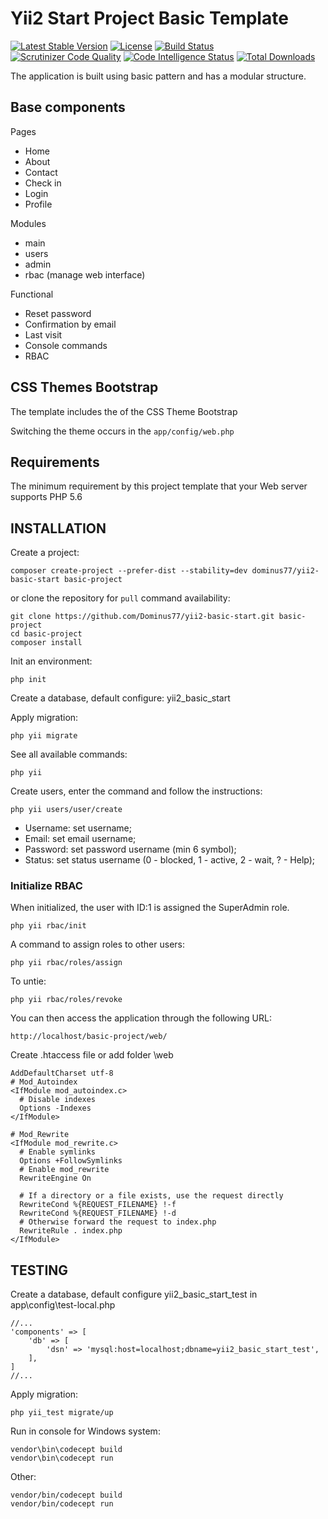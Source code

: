 # Yii2 Start Project Basic Template

[![Latest Stable Version](https://poser.pugx.org/dominus77/yii2-basic-start/v/stable)](https://packagist.org/packages/dominus77/yii2-basic-start)
[![License](https://poser.pugx.org/dominus77/yii2-basic-start/license)](https://packagist.org/packages/dominus77/yii2-basic-start)
[![Build Status](https://travis-ci.org/Dominus77/yii2-basic-start.svg?branch=master)](https://travis-ci.org/Dominus77/yii2-basic-start)
[![Scrutinizer Code Quality](https://scrutinizer-ci.com/g/Dominus77/yii2-basic-start/badges/quality-score.png?b=master)](https://scrutinizer-ci.com/g/Dominus77/yii2-basic-start/?branch=master)
[![Code Intelligence Status](https://scrutinizer-ci.com/g/Dominus77/yii2-basic-start/badges/code-intelligence.svg?b=master)](https://scrutinizer-ci.com/code-intelligence)
[![Total Downloads](https://poser.pugx.org/dominus77/yii2-basic-start/downloads)](https://packagist.org/packages/dominus77/yii2-basic-start)

The application is built using basic pattern and has a modular structure.

## Base components

Pages
- Home
- About
- Contact
- Check in
- Login
- Profile

Modules
- main
- users
- admin
- rbac (manage web interface)

Functional
- Reset password
- Confirmation by email
- Last visit
- Console commands
- RBAC

## CSS Themes Bootstrap

The template includes the of the CSS Theme Bootstrap

Switching the theme occurs in the `app/config/web.php`

## Requirements

The minimum requirement by this project template that your Web server supports PHP 5.6

## INSTALLATION

Create a project:

```
composer create-project --prefer-dist --stability=dev dominus77/yii2-basic-start basic-project
```

or clone the repository for `pull` command availability:

```
git clone https://github.com/Dominus77/yii2-basic-start.git basic-project
cd basic-project
composer install
```

Init an environment:

```
php init
```

Create a database, default configure: yii2_basic_start

Apply migration:

```
php yii migrate
```

See all available commands:

```
php yii
```

Create users, enter the command and follow the instructions:

```
php yii users/user/create
```

- Username: set username;
- Email: set email username;
- Password: set password username (min 6 symbol);
- Status: set status username (0 - blocked, 1 - active, 2 - wait, ? - Help);

### Initialize RBAC

When initialized, the user with ID:1 is assigned the SuperAdmin role.

```
php yii rbac/init
```
A command to assign roles to other users:

```
php yii rbac/roles/assign
```
To untie:
```
php yii rbac/roles/revoke
```

You can then access the application through the following URL:

```
http://localhost/basic-project/web/
```

Create .htaccess file or add folder \web

```
AddDefaultCharset utf-8
# Mod_Autoindex
<IfModule mod_autoindex.c>
  # Disable indexes
  Options -Indexes
</IfModule>

# Mod_Rewrite
<IfModule mod_rewrite.c>
  # Enable symlinks
  Options +FollowSymlinks
  # Enable mod_rewrite
  RewriteEngine On

  # If a directory or a file exists, use the request directly
  RewriteCond %{REQUEST_FILENAME} !-f
  RewriteCond %{REQUEST_FILENAME} !-d
  # Otherwise forward the request to index.php
  RewriteRule . index.php
</IfModule>
```

## TESTING

Create a database, default configure yii2_basic_start_test in app\config\test-local.php

```
//...
'components' => [
    'db' => [
        'dsn' => 'mysql:host=localhost;dbname=yii2_basic_start_test',
    ],
]
//...
```

Apply migration:

```
php yii_test migrate/up
```

Run in console for Windows system:
```
vendor\bin\codecept build
vendor\bin\codecept run
```
Other:
```
vendor/bin/codecept build
vendor/bin/codecept run
```
